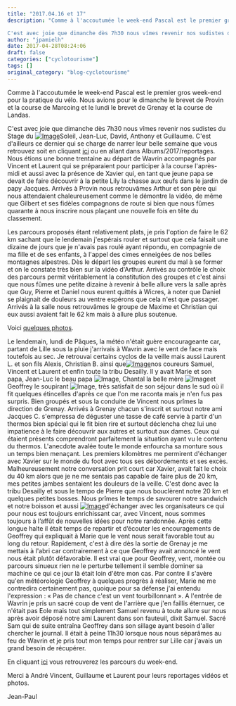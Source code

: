 ```yaml
---
title: "2017.04.16 et 17"
description: "Comme à l'accoutumée le week-end Pascal est le premier gros week-end pour la pratique du vélo. Nous avions pour le dimanche le brevet de Provin et la course de Marcoing et le lundi le brevet de Grenay et la course de Landas.

C'est avec joie que dimanche dès 7h30 nous vîmes revenir nos sudistes du Stage du [ ou en allant dans Albums/2017/reportages. Nous étions une bonne trentaine au départ de Wavrin accompagnés par Vincent et Laurent qui se préparaient pour participer à la course l'après-midi et aussi avec la présence de Xavier qui, en tant que jeune papa se devait de faire découvrir à la petite Lily la chasse aux œufs dans le jardin de papy Jacques. Arrivés à Provin nous retrouvâmes Arthur et son père qui nous attendaient chaleureusement comme le démontre la vidéo, de même que Gilbert et ses fidèles compagnons de route si bien que nous fûmes quarante à nous inscrire nous plaçant une nouvelle fois en tête du classement."
author: "jpamielh"
date: 2017-04-28T08:24:06
draft: false
categories: ["cyclotourisme"]
tags: []
original_category: "blog-cyclotourisme"
---
```


Comme &agrave; l'accoutum&eacute;e le week-end Pascal est le premier gros week-end pour la pratique du v&eacute;lo. Nous avions pour le dimanche le brevet de Provin et la course de Marcoing et le lundi le brevet de Grenay et la course de Landas.

C'est avec joie que dimanche d&egrave;s 7h30 nous v&icirc;mes revenir nos sudistes du Stage du&nbsp;[![Image](https://lh3.googleusercontent.com/_xf_cAeO_XwLlBkYWgTY_ogw47igO-k_zAGMxpr_Vi1Ogtyywq1iKdgubnuCnexeCqXPjb6kQ2ds18FzaHDo0DqBhh27uc8Ydb_ekQbm7nXqsArKndfIJHfoIKtGEdvJsUUff3WLsHnL_9guUZR03KuwicRCbABhSC2DL2N9U7Vho5M7tSvCEN0jK_Sq4gfUa-m5Tc_MukSjJe-aN7hn75UcCJ6BXwnJlhiuc8rsZp01f_n_Cf78zj5a-P0IOtmcUUwn1rn9G_LI2rQCa5MVzD1KVe5-vn3oVCSX7f5Bv-Vq7GelztXvHg6CCVtveXPpzsiIytCqQsrb2dPyko3R_d_uTkyuTkICmj4ZCshjy8SkhVeea6DP5-tfG9GialKU93dzmoYpHSbLo6VnOFMtw4W806pawuZRoptHuMUNz61ZwhmIWe-LJcgXIOhhRKjoTSQ6E2AGEeIQtgxq18ySfW-0ZeCrlxMPOINjOPNIiBIjmhbOFBDj-R7rM2RWodzMJP6Ba6rthY1cGPz0zmNFqXxZXdUqCcXCHah-EjdZe1xnAEI9jB4UM2eusJ3waDyNgpepmdou1Jr8VI1qbG-5SZvABUkiLiQ0wKOYVJ888KdDjaYJ4KmI4Q=w1215-h684-no)](https://lh3.googleusercontent.com/_xf_cAeO_XwLlBkYWgTY_ogw47igO-k_zAGMxpr_Vi1Ogtyywq1iKdgubnuCnexeCqXPjb6kQ2ds18FzaHDo0DqBhh27uc8Ydb_ekQbm7nXqsArKndfIJHfoIKtGEdvJsUUff3WLsHnL_9guUZR03KuwicRCbABhSC2DL2N9U7Vho5M7tSvCEN0jK_Sq4gfUa-m5Tc_MukSjJe-aN7hn75UcCJ6BXwnJlhiuc8rsZp01f_n_Cf78zj5a-P0IOtmcUUwn1rn9G_LI2rQCa5MVzD1KVe5-vn3oVCSX7f5Bv-Vq7GelztXvHg6CCVtveXPpzsiIytCqQsrb2dPyko3R_d_uTkyuTkICmj4ZCshjy8SkhVeea6DP5-tfG9GialKU93dzmoYpHSbLo6VnOFMtw4W806pawuZRoptHuMUNz61ZwhmIWe-LJcgXIOhhRKjoTSQ6E2AGEeIQtgxq18ySfW-0ZeCrlxMPOINjOPNIiBIjmhbOFBDj-R7rM2RWodzMJP6Ba6rthY1cGPz0zmNFqXxZXdUqCcXCHah-EjdZe1xnAEI9jB4UM2eusJ3waDyNgpepmdou1Jr8VI1qbG-5SZvABUkiLiQ0wKOYVJ888KdDjaYJ4KmI4Q=w1215-h684-no)Soleil, Jean-Luc, David, Anthony et Guillaume. C'est d'ailleurs ce dernier qui se charge de narrer leur belle semaine que vous retrouvez soit en cliquant&nbsp;[ici](http://www.cyclo-club-wavrin.fr/m-396-les-stages-du-soleil-.html)&nbsp;ou en allant dans Albums/2017/reportages. Nous &eacute;tions une bonne trentaine au d&eacute;part de Wavrin accompagn&eacute;s par Vincent et Laurent qui se pr&eacute;paraient pour participer &agrave; la course l'apr&egrave;s-midi et aussi avec la pr&eacute;sence de Xavier qui, en tant que jeune papa se devait de faire d&eacute;couvrir &agrave; la petite Lily la chasse aux &oelig;ufs dans le jardin de papy Jacques. Arriv&eacute;s &agrave; Provin nous retrouv&acirc;mes Arthur et son p&egrave;re qui nous attendaient chaleureusement comme le d&eacute;montre la vid&eacute;o, de m&ecirc;me que Gilbert et ses fid&egrave;les compagnons de route si bien que nous f&ucirc;mes quarante &agrave; nous inscrire nous pla&ccedil;ant une nouvelle fois en t&ecirc;te du classement.

<!--more-->

Les parcours propos&eacute;s &eacute;tant relativement plats, je pris l'option de faire le 62 km sachant que le lendemain j'esp&eacute;rais rouler et surtout que cela faisait une dizaine de jours que je n'avais pas roul&eacute; ayant r&eacute;pondu, en compagnie de ma fille et de ses enfants, &agrave; l'appel des cimes enneig&eacute;es de nos belles montagnes alpestres. D&egrave;s le d&eacute;part les groupes eurent du mal &agrave; se former et on le constate tr&egrave;s bien sur la vid&eacute;o d'Arthur. Arriv&eacute;s au contr&ocirc;le le choix des parcours permit v&eacute;ritablement la constitution des groupes et c'est ainsi que nous f&ucirc;mes une petite dizaine &agrave; revenir &agrave; belle allure vers la salle apr&egrave;s que Guy, Pierre et Daniel nous eurent quitt&eacute;s &agrave; Wicres, &agrave; noter que Daniel se plaignait de douleurs au ventre esp&eacute;rons que cela n'est que passager. Arriv&eacute;s &agrave; la salle nous retrouv&acirc;mes le groupe de Maxime et Christian qui eux aussi avaient fait le 62 km mais &agrave; allure plus soutenue.

Voici&nbsp;[quelques photos](https://goo.gl/photos/CN5YiYe37CdzrCMU9).

Le lendemain, lundi de P&acirc;ques, la m&eacute;t&eacute;o n'&eacute;tait gu&egrave;re encourageante car, partant de Lille sous la pluie j'arrivais &agrave; Wavrin avec le vent de face mais toutefois au sec. Je retrouvai certains cyclos de la veille mais aussi Laurent L. et son fils Alexis, Christian B. ainsi que[![Image](https://lh3.googleusercontent.com/0r_zPWenxmz_EJt7ev0-skxBKGx4GzriUTDJeDCgrLKC3RDFAmwHTOlJHGrNdvlmhwJiNWXv3fQC4XNONAZoHBNFJ9jDVBDB03FQNK6jcRGzAxJwY0zTWARitzzNOtn9y-85zC0Md9NxuBEMws5r1sYfku1S8ztiAf12SNpDb13gUXINFjnC6MFbsXkA5fL_VbzmD_-5mBzUzFXY4eFEigXOnaw-Iz7hWg11sayPwjRGm2-OvlTujU7OGn6yP2zGc971318PP_s0HDScLid_NKn1To4BzprqIHGK0UjEE3jUhWLPE-D0ifusuksersc75cXe0Y5bh75_9ywGRJwk18abeehtTM2hBBiRj_d6ZeQDyjHiReDT1H45AwOUvfR1mD0Lx6If837qzlR61N2r6AWSMKQAmdkooLo3jvOqcT8t0dnj5LvMJGJh_4oUkM2IyIKOQdH-FLn829JixOGHMQ4xgh-kVFaoagE8O_xKAlasm0ChBNAI9m85_ugaejak1AMVDdR4z1PxxJ0364yrPiI4QrICbPdKb-tZUVkcNH1-nPxstXXm1rZxEEt2VH2PgL0W3LpLCaidMfZlfoSIA_xDkkFhS0j-CFwqwYZqAWg0v8m7GtFEavX_Rx2hubBMr2Dk0O4AJgBhRbkyzieQ9i8BuJlj0OKxX9r3P-P6ZyA=w1215-h684-no)](https://lh3.googleusercontent.com/0r_zPWenxmz_EJt7ev0-skxBKGx4GzriUTDJeDCgrLKC3RDFAmwHTOlJHGrNdvlmhwJiNWXv3fQC4XNONAZoHBNFJ9jDVBDB03FQNK6jcRGzAxJwY0zTWARitzzNOtn9y-85zC0Md9NxuBEMws5r1sYfku1S8ztiAf12SNpDb13gUXINFjnC6MFbsXkA5fL_VbzmD_-5mBzUzFXY4eFEigXOnaw-Iz7hWg11sayPwjRGm2-OvlTujU7OGn6yP2zGc971318PP_s0HDScLid_NKn1To4BzprqIHGK0UjEE3jUhWLPE-D0ifusuksersc75cXe0Y5bh75_9ywGRJwk18abeehtTM2hBBiRj_d6ZeQDyjHiReDT1H45AwOUvfR1mD0Lx6If837qzlR61N2r6AWSMKQAmdkooLo3jvOqcT8t0dnj5LvMJGJh_4oUkM2IyIKOQdH-FLn829JixOGHMQ4xgh-kVFaoagE8O_xKAlasm0ChBNAI9m85_ugaejak1AMVDdR4z1PxxJ0364yrPiI4QrICbPdKb-tZUVkcNH1-nPxstXXm1rZxEEt2VH2PgL0W3LpLCaidMfZlfoSIA_xDkkFhS0j-CFwqwYZqAWg0v8m7GtFEavX_Rx2hubBMr2Dk0O4AJgBhRbkyzieQ9i8BuJlj0OKxX9r3P-P6ZyA=w1215-h684-no)nos coureurs Samuel, Vincent et Laurent et enfin toute la tribu Desailly. Il y avait Marie et son papa, Jean-Luc le beau papa&nbsp;![Image](http://www.cyclo-club-wavrin.fr/asolution_systeme/javascript/tinymce/jscripts/tiny_mce/plugins/emotions/img/smiley-embarassed.gif), Chantal la belle m&egrave;re&nbsp;![Image](http://www.cyclo-club-wavrin.fr/asolution_systeme/javascript/tinymce/jscripts/tiny_mce/plugins/emotions/img/smiley-smile.gif)et Geoffrey le soupirant&nbsp;![Image](http://www.cyclo-club-wavrin.fr/asolution_systeme/javascript/tinymce/jscripts/tiny_mce/plugins/emotions/img/smiley-surprised.gif), tr&egrave;s satisfait de son s&eacute;jour dans le sud o&ugrave; il fit quelques &eacute;tincelles d'apr&egrave;s ce que l'on me raconta mais je n'en fus pas surpris. Bien group&eacute;s et sous la conduite de Vincent nous pr&icirc;mes la direction de Grenay. Arriv&eacute;s &agrave; Grenay chacun s'inscrit et surtout notre ami Jacques C. s'empressa de d&eacute;guster une tasse de caf&eacute; servie &agrave; partir d'un thermos bien sp&eacute;cial qui le fit bien rire et surtout d&eacute;clencha chez lui une impatience &agrave; le faire d&eacute;couvrir aux autres et surtout aux dames. Ceux qui &eacute;taient pr&eacute;sents comprendront parfaitement la situation ayant vu le contenu du thermos. L'anecdote aval&eacute;e toute le monde enfourcha sa monture sous un temps bien mena&ccedil;ant. Les premiers kilom&egrave;tres me permirent d'&eacute;changer avec Xavier sur le monde du foot avec tous ses d&eacute;bordements et ses exc&egrave;s. Malheureusement notre conversation prit court car Xavier, avait fait le choix du 40 km alors que je ne me sentais pas capable de faire plus de 20 km, mes petites jambes sentaient les douleurs de la veille. C'est donc avec la tribu Desailly et sous le tempo de Pierre que nous boucl&egrave;rent notre 20 km et quelques petites bosses. Nous pr&icirc;mes le temps de savourer notre sandwich et notre boisson et aussi&nbsp;[![Image](https://lh3.googleusercontent.com/BOJQ2fKaNVdT60friwwxZOJhImLXoAMlLA1EQT_YdZNWzRguS8YfIv1AAwtC-7nrbqpn1yhkzDhDmqo4nY40KgJHo-pnXVUYeIS4ss_HfIH8A33b9J36vbxS_-A-X7vDzPA_wU6hg_67TFnj7eeIG9UslLUom83-NFmA8cY_xxl7u-XMix_TrEN_l716rzIytSPHkeu_I75OBj8ClZcW14pLENWrg2IBtNG06x4V1N6ZQS3G9guEO-UJrUqJamWm_hrLpXC5NTil9WdFhk3TUZTHpGjStJtsaijvx7g0aHAY_cvVWdAEQCDcUHmTaGp-X3zoOaRg1S8uJ5S2pLoiNYnWF5C3_qOlW3J1fYGxng-0wyBcLsO7PxGrwlRptvYvq9tH9nKWV-EUXy6mK0CZyBYPTDNx-P02wEIBQRVcYX0aJqFQc61SYg6KkDIXl_Wnw7TCEZR7bpOnKUQmhplXEdXWWZ5nG1RgKbtzfe6JUOECg40wtz6WlNjgJc8t4WrHUfUYur5TLsgCVD44xCNuYyKINwHDJx7ABQLjSlcFuh-vcMzPEor6pxpY-lXeU_x2m1mmidQYooDX4srt-R559GwAtL1LSpNuH3Jo-BOiCMxxuwXjTOFtVh3cXkdYd21g8X12buCV1Wb9XusIsE6ZIC0DVAKeHASGa8Ce_r6iJfU=w1215-h684-no)](https://lh3.googleusercontent.com/BOJQ2fKaNVdT60friwwxZOJhImLXoAMlLA1EQT_YdZNWzRguS8YfIv1AAwtC-7nrbqpn1yhkzDhDmqo4nY40KgJHo-pnXVUYeIS4ss_HfIH8A33b9J36vbxS_-A-X7vDzPA_wU6hg_67TFnj7eeIG9UslLUom83-NFmA8cY_xxl7u-XMix_TrEN_l716rzIytSPHkeu_I75OBj8ClZcW14pLENWrg2IBtNG06x4V1N6ZQS3G9guEO-UJrUqJamWm_hrLpXC5NTil9WdFhk3TUZTHpGjStJtsaijvx7g0aHAY_cvVWdAEQCDcUHmTaGp-X3zoOaRg1S8uJ5S2pLoiNYnWF5C3_qOlW3J1fYGxng-0wyBcLsO7PxGrwlRptvYvq9tH9nKWV-EUXy6mK0CZyBYPTDNx-P02wEIBQRVcYX0aJqFQc61SYg6KkDIXl_Wnw7TCEZR7bpOnKUQmhplXEdXWWZ5nG1RgKbtzfe6JUOECg40wtz6WlNjgJc8t4WrHUfUYur5TLsgCVD44xCNuYyKINwHDJx7ABQLjSlcFuh-vcMzPEor6pxpY-lXeU_x2m1mmidQYooDX4srt-R559GwAtL1LSpNuH3Jo-BOiCMxxuwXjTOFtVh3cXkdYd21g8X12buCV1Wb9XusIsE6ZIC0DVAKeHASGa8Ce_r6iJfU=w1215-h684-no)d'&eacute;changer avec les organisateurs ce qui pour nous est toujours enrichissant car, avec Vincent, nous sommes toujours &agrave; l&rsquo;aff&ucirc;t de nouvelles id&eacute;es pour notre randonn&eacute;e. Apr&egrave;s cette longue halte il &eacute;tait temps de repartir et d&rsquo;&eacute;couter les encouragements de Geoffrey qui expliquait &agrave; Marie que le vent nous serait favorable tout au long du retour. Rapidement, c'est &agrave; dire d&egrave;s la sortie de Grenay je me mettais &agrave; l'abri car contrairement &agrave; ce que Geoffrey avait annonc&eacute; le vent nous &eacute;tait plut&ocirc;t d&eacute;favorable. Il est vrai que pour Geoffrey, vent, mont&eacute;e ou parcours sinueux rien ne le perturbe tellement il semble dominer sa machine ce qui ce jour l&agrave; &eacute;tait loin d'&ecirc;tre mon cas. Par contre il s'av&egrave;re qu'en m&eacute;t&eacute;orologie Geoffrey &agrave; quelques progr&egrave;s &agrave; r&eacute;aliser, Marie ne me contredira certainement pas, quoique pour sa d&eacute;fense j'ai entendu l'expression&nbsp;: &laquo;&nbsp;Pas de chance c'est un vent tourbillonnant&nbsp;&raquo;. A l'entr&eacute;e de Wavrin je pris un sacr&eacute; coup de vent de l'arri&egrave;re que j'en faillis &eacute;ternuer, ce n'&eacute;tait pas Eole mais tout simplement Samuel revenu &agrave; toute allure sur nous apr&egrave;s avoir d&eacute;pos&eacute; notre ami Laurent dans son fauteuil, dixit Samuel. Sacr&eacute; Sam qui de suite entra&icirc;na Geoffrey dans son sillage ayant besoin d'aller chercher le journal. Il &eacute;tait &agrave; peine 11h30 lorsque nous nous s&eacute;par&acirc;mes au feu de Wavrin et je pris tout mon temps pour rentrer sur Lille car j'avais un grand besoin de r&eacute;cup&eacute;rer.&nbsp;

En cliquant&nbsp;[ici](https://www.youtube.com/playlist?list=PLkOnD5m9MOSoUsMMAjN3zvhfrdlHrAW1c)&nbsp;vous retrouverez les parcours du week-end.

Merci &agrave; Andr&eacute; Vincent, Guillaume et Laurent pour leurs reportages vid&eacute;os et photos.

Jean-Paul